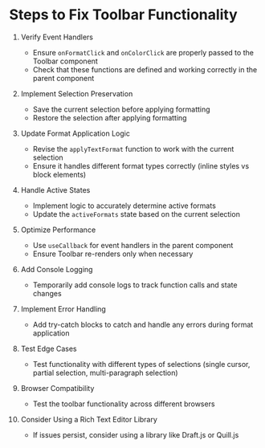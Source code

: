 # Steps to Fix Toolbar Functionality

1. Verify Event Handlers
   - Ensure `onFormatClick` and `onColorClick` are properly passed to the Toolbar component
   - Check that these functions are defined and working correctly in the parent component

2. Implement Selection Preservation
   - Save the current selection before applying formatting
   - Restore the selection after applying formatting

3. Update Format Application Logic
   - Revise the `applyTextFormat` function to work with the current selection
   - Ensure it handles different format types correctly (inline styles vs block elements)

4. Handle Active States
   - Implement logic to accurately determine active formats
   - Update the `activeFormats` state based on the current selection

5. Optimize Performance
   - Use `useCallback` for event handlers in the parent component
   - Ensure Toolbar re-renders only when necessary

6. Add Console Logging
   - Temporarily add console logs to track function calls and state changes

7. Implement Error Handling
   - Add try-catch blocks to catch and handle any errors during format application

8. Test Edge Cases
   - Test functionality with different types of selections (single cursor, partial selection, multi-paragraph selection)

9. Browser Compatibility
   - Test the toolbar functionality across different browsers

10. Consider Using a Rich Text Editor Library
    - If issues persist, consider using a library like Draft.js or Quill.js
